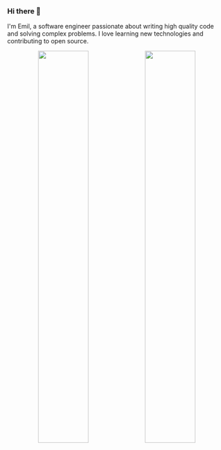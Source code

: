 ### Hi there 👋

I'm Emil, a software engineer passionate about writing high quality code and solving complex problems. I love learning new technologies and contributing to open source.

<p align="center">
  <img width="48%" src="https://github-readme-stats.vercel.app/api?username=Emilprivate&show_icons=true&theme=radical" />
  <img width="48%" src="https://github-readme-stats.vercel.app/api/top-langs/?username=Emilprivate&layout=compact&theme=radical" />
</p>
